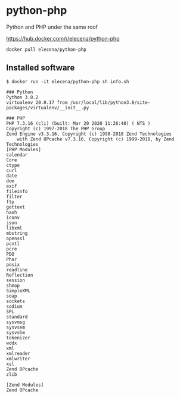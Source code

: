 python-php
==========

Python and PHP under the same roof 

https://hub.docker.com/r/elecena/python-php

```
docker pull elecena/python-php
```

## Installed software

```
$ docker run -it elecena/python-php sh info.sh

### Python
Python 3.8.2
virtualenv 20.0.17 from /usr/local/lib/python3.8/site-packages/virtualenv/__init__.py

### PHP
PHP 7.3.16 (cli) (built: Mar 20 2020 11:26:40) ( NTS )
Copyright (c) 1997-2018 The PHP Group
Zend Engine v3.3.16, Copyright (c) 1998-2018 Zend Technologies
    with Zend OPcache v7.3.16, Copyright (c) 1999-2018, by Zend Technologies
[PHP Modules]
calendar
Core
ctype
curl
date
dom
exif
fileinfo
filter
ftp
gettext
hash
iconv
json
libxml
mbstring
openssl
pcntl
pcre
PDO
Phar
posix
readline
Reflection
session
shmop
SimpleXML
soap
sockets
sodium
SPL
standard
sysvmsg
sysvsem
sysvshm
tokenizer
wddx
xml
xmlreader
xmlwriter
xsl
Zend OPcache
zlib

[Zend Modules]
Zend OPcache
```
